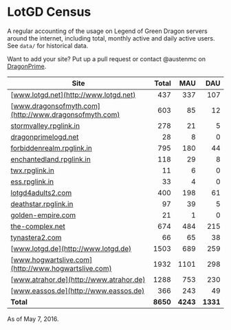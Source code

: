 # LotGD Census
A regular accounting of the usage on Legend of Green Dragon servers around the internet, including total, monthly active and daily active users. See `data/` for historical data.

Want to add your site? Put up a pull request or contact @austenmc on [DragonPrime](http://dragonprime.net).


Site | Total | MAU | DAU
--- | ---:| ---:| ---:
[www.lotgd.net](http://www.lotgd.net)|437|337|107
[www.dragonsofmyth.com](http://www.dragonsofmyth.com)|603|85|12
[stormvalley.rpglink.in](http://stormvalley.rpglink.in)|278|21|5
[dragonprimelogd.net](http://dragonprimelogd.net)|28|8|0
[forbiddenrealm.rpglink.in](http://forbiddenrealm.rpglink.in)|795|180|44
[enchantedland.rpglink.in](http://enchantedland.rpglink.in)|118|29|8
[twx.rpglink.in](http://twx.rpglink.in)|11|6|0
[ess.rpglink.in](http://ess.rpglink.in)|33|4|0
[lotgd4adults2.com](http://lotgd4adults2.com)|400|198|61
[deathstar.rpglink.in](http://deathstar.rpglink.in)|97|39|5
[golden-empire.com](http://golden-empire.com)|21|1|0
[the-complex.net](http://the-complex.net)|674|484|215
[tynastera2.com](http://tynastera2.com)|66|65|38
[www.lotgd.de](http://www.lotgd.de)|1503|689|259
[www.hogwartslive.com](http://www.hogwartslive.com)|1932|1101|298
[www.atrahor.de](http://www.atrahor.de)|1288|753|230
[www.eassos.de](http://www.eassos.de)|366|243|49
**Total**|**8650**|**4243**|**1331**

As of May 7, 2016.

